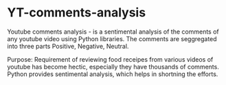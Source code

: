 # YT-comments-analysis
Youtube comments analysis - is a sentimental analysis of the comments of any youtube video using Python libraries.
The comments are seggregated into three parts Positive, Negative, Neutral.

Purpose:
 Requirement of reviewing food receipes from various videos of youtube has become hectic, especially they have thousands of comments. Python provides sentimental analysis, which helps in shortning the efforts.

